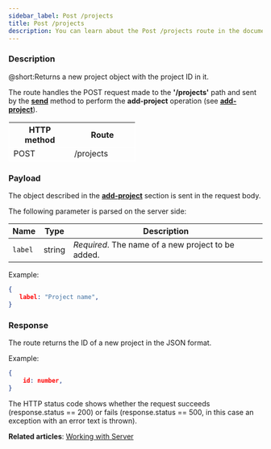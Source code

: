 ```yaml
---
sidebar_label: Post /projects
title: Post /projects
description: You can learn about the Post /projects route in the documentation of the DHTMLX JavaScript To Do List library. Browse developer guides and API reference, try out code examples and live demos, and download a free 30-day evaluation version of DHTMLX To Do List.
---
```


### Description

@short:Returns a new project object with the project ID in it.

The route handles the POST request made to the **'/projects'** path and sent by the [**send**](api/rest_api/methods/send_method.md) method to perform the **add-project** operation (see [**add-project**](api/methods/addproject_method.md)). 


<table style="border: 1px solid white; border-collapse: collapse; width:50%">
<thead style="border: 1px solid white; border-collapse: collapse;">
<th style="width:25%">HTTP method</th>
<th style="width:25%">Route</th>
</thead>
<tbody style="border: 1px solid white; border-collapse: collapse">
<tr>
<td>POST</td>
<td>/projects</td>
</tr>
</tbody>
</table>


### Payload

The object described in the [**add-project**](api/events/addproject_events.md) section is sent in the request body.

The following parameter is parsed on the server side:

| Name       | Type        | Description |
| ----------- | ----------- | ----------- |
| `label`       |  string  | *Required*. The name of a new project to be added.|


Example:

~~~json
{
   label: "Project name",
}
~~~

### Response

The route returns the ID of a new project in the JSON format. 

Example:

~~~json
{
    id: number,
}
~~~

 
The HTTP status code shows whether the request succeeds (response.status == 200) or fails (response.status == 500, in this case an exception with an error text is thrown).

**Related articles**: [Working with Server](guides/working_with_server.md)